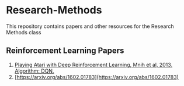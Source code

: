 # Research-Methods
This repository contains papers and other resources for the Research Methods class 

## Reinforcement Learning Papers 
1. [Playing Atari with Deep Reinforcement Learning, Mnih et al, 2013. Algorithm: DQN.](https://www.cs.toronto.edu/~vmnih/docs/dqn.pdf)
2. [https://arxiv.org/abs/1602.01783](https://arxiv.org/abs/1602.01783)
